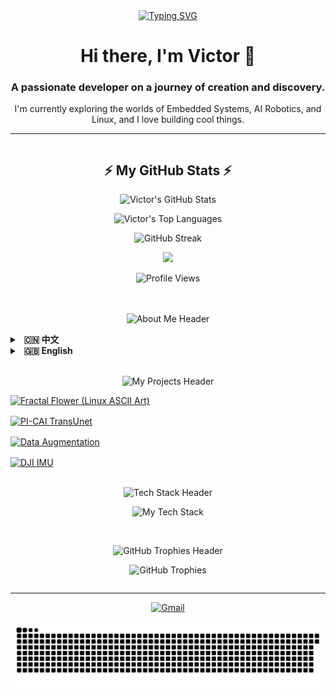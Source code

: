 <style>
/* ====== 1. 全局布局：使用现代化的Flexbox进行两栏布局 ====== */
.profile-container {
  display: flex;
  flex-wrap: wrap; /* 在小屏幕上会自动换行，实现响应式 */
  gap: 20px;     /* 设置左右两栏的间距 */
}
.left-column {
  flex: 1; /* 占据1份空间 */
  min-width: 320px;
}
.right-column {
  flex: 2; /* 占据2份空间，更宽一些 */
  min-width: 350px;
}

/* ====== 2. 项目卡片网格与动画 ====== */
.projects-grid {
  display: grid;
  grid-template-columns: repeat(auto-fit, minmax(300px, 1fr));
  gap: 16px;
}

@keyframes card-entry {
  from { opacity: 0; transform: translateY(20px); }
  to { opacity: 1; transform: translateY(0); }
}

.project-card {
  display: block;
  transition: transform 0.3s ease-in-out, box-shadow 0.3s ease-in-out;
  opacity: 0;
  animation: card-entry 0.6s ease-out forwards;
}

.project-card:hover {
  transform: scale(1.05) translateY(-5px);
  box-shadow: 0 10px 25px rgba(0, 0, 0, 0.2);
}

/* 为项目卡片设置错开的入场动画延迟 */
.projects-grid .project-card:nth-child(1) { animation-delay: 0.1s; }
.projects-grid .project-card:nth-child(2) { animation-delay: 0.2s; }
.projects-grid .project-card:nth-child(3) { animation-delay: 0.3s; }
.projects-grid .project-card:nth-child(4) { animation-delay: 0.4s; }
</style>

<div align="center">
  <a href="https://git.io/typing-svg">
    <img src="https://readme-typing-svg.demolab.com?font=Fira+Code&weight=700&size=25&duration=4000&pause=1000&color=36BCF7&center=true&vCenter=true&width=435&lines=Hi%2C+I'm+Victor;Welcome+to+my+GitHub+Profile!" alt="Typing SVG" />
  </a>
  <h1>Hi there, I'm Victor 👋</h1>
  <h3>A passionate developer on a journey of creation and discovery.</h3>
  <p>I'm currently exploring the worlds of Embedded Systems, AI Robotics, and Linux, and I love building cool things.</p>
</div>

<hr />

<div class="profile-container">

  <div class="left-column">
    <h2 align="center">⚡ My GitHub Stats ⚡</h2>
    <p align="center">
      <img src="https://github-readme-stats.vercel.app/api?username=12sqawdwq&show_icons=true&theme=synthwave&icon_color=79ff97&hide_border=true&count_private=true&rank_icon=github" alt="Victor's GitHub Stats" />
    </p>
    <p align="center">
      <img src="https://github-readme-stats.vercel.app/api/top-langs/?username=12sqawdwq&layout=compact&theme=synthwave&hide_border=true&langs_count=8" alt="Victor's Top Languages" />
    </p>
    <p align="center">
      <img src="https://streak-stats.demolab.com/?user=12sqawdwq&theme=synthwave&hide_border=true" alt="GitHub Streak" />
    </p>
    <p align="center">
      <img src="https://github-readme-activity-graph.vercel.app/graph?username=12sqawdwq&theme=synthwave&bg_color=2b213a&hide_border=true&color=79ff97&line=9e4c98&point=e0c28a" width="100%"/>
    </p>
    <p align="center">
      <img src="https://komarev.com/ghpvc/?username=12sqawdwq&style=for-the-badge&color=blueviolet" alt="Profile Views"/>
    </p>
  </div>

  <div class="right-column">
    <p align="center">
      <img src="https://img.shields.io/badge/-🚀%20About%20Me%20%2F%20关于我-000000?style=for-the-badge&logo=About.me&logoColor=magenta" alt="About Me Header"/>
    </p>
    <details>
      <summary><strong>&nbsp; 🇨🇳 中文</strong></summary>
      <p align="left" style="line-height: 1.8;">
        &nbsp; - 🔭 我目前正致力于：<b>双足轮腿机器人步态算法、嵌入式+AI 机器人系统、边缘计算物联网(IoT)</b>...<br>
        &nbsp; - 🌱 我正在深入学习：更高级的<b>机器人路径规划算法</b>与复杂的<b>物联网控制方案</b>...<br>
        &nbsp; - 👯 我期望能在<b>智能机器人系统、嵌入式物联网</b>或<b>计算机视觉</b>相关的开源项目中进行协作。<br>
        &nbsp; - 🤔 我在为<b>无人驾驶系统寻找最优路径规划方案</b>和<b>实现高可靠性的多设备无线组网通信</b>方面寻求帮助。<br>
        &nbsp; - 💬 欢迎与我交流任何关于<b>STM32、ROS2、OpenMV/OpenCV</b>或<b>通信协议</b>的问题。<br>
        &nbsp; - 📫 如何联系我: <b>102450592zzy@gmail.com</b>
      </p>
    </details>
    <details>
      <summary><strong>&nbsp; 🇬🇧 English</strong></summary>
      <p align="left" style="line-height: 1.8;">
        &nbsp; - 🔭 I’m currently working on: <b>Gait algorithms for bipedal wheeled robots, Embedded+AI Robotics systems...</b><br>
        &nbsp; - 🌱 I’m currently learning: More advanced <b>robot path planning algorithms & complex IoT control schemes...</b><br>
        &nbsp; - 👯 I’m looking to collaborate on projects related to <b>intelligent robot systems, embedded IoT, or computer vision</b>.<br>
        &nbsp; - 🤔 I’m looking for help with: Optimal <b>path planning for autonomous systems</b> & reliable <b>multi-device wireless networking</b>.<br>
        &nbsp; - 💬 Ask me about: <b>STM32, ROS2, OpenMV/OpenCV,</b> or communication protocols.<br>
        &nbsp; - 📫 How to reach me: <b>102450592zzy@gmail.com</b>
      </p>
    </details>
    <br>
    <p align="center">
      <img src="https://img.shields.io/badge/-✨%20My%20Projects%20%2F%20我的项目-000000?style=for-the-badge&logo=GitHub&logoColor=cyan" alt="My Projects Header"/>
    </p>
    <div class="projects-grid">
      <a href="https://github.com/12sqawdwq/fractal_flower" target="_blank" class="project-card">
        <img src="https://github-readme-stats.vercel.app/api/pin/?username=12sqawdwq&repo=fractal_flower&theme=synthwave&description_lines_count=2" alt="Fractal Flower (Linux ASCII Art)" />
      </a>
      <a href="https://github.com/12sqawdwq/PI-CAI_TransUnet" target="_blank" class="project-card">
        <img src="https://github-readme-stats.vercel.app/api/pin/?username=12sqawdwq&repo=PI-CAI_TransUnet&theme=synthwave&description_lines_count=2" alt="PI-CAI TransUnet" />
      </a>
      <a href="https://github.com/12sqawdwq/Augmentation" target="_blank" class="project-card">
        <img src="https://github-readme-stats.vercel.app/api/pin/?username=12sqawdwq&repo=Augmentation&theme=synthwave&description_lines_count=2" alt="Data Augmentation" />
      </a>
      <a href="https://github.com/12sqawdwq/DJI-dev-board-c-imu" target="_blank" class="project-card">
        <img src="https://github-readme-stats.vercel.app/api/pin/?username=12sqawdwq&repo=DJI-dev-board-c-imu&theme=synthwave&description_lines_count=2" alt="DJI IMU" />
      </a>
    </div>
    <br>
    <p align="center">
      <img src="https://img.shields.io/badge/-🛠️%20Tech%20Stack-000000?style=for-the-badge&logo=Power-Automate&logoColor=lime" alt="Tech Stack Header"/>
    </p>
    <p align="center">
      <img src="https://skillicons.dev/icons?i=c,cpp,python,linux,ros,qt,js,react,nodejs,docker,git,vscode&perline=6&theme=dark" alt="My Tech Stack"/>
    </p>
    <br>
    <p align="center">
      <img src="https://img.shields.io/badge/-🏆%20GitHub%20Trophies-000000?style=for-the-badge&logo=Trophy&logoColor=gold" alt="GitHub Trophies Header"/>
    </p>
    <p align="center">
      <img src="https://github-profile-trophy.vercel.app/?username=12sqawdwq&theme=synthwave&column=5&margin-w=15&margin-h=15&no-frame=true" alt="GitHub Trophies"/>
    </p>
  </div>
</div>

<hr />

<p align="center">
  <a href="mailto:102450592zzy@gmail.com">
    <img src="https://img.shields.io/badge/Gmail-D14836?style=for-the-badge&logo=gmail&logoColor=white" alt="Gmail"/>
  </a>
</p>
<p align="center">
  <img src="https://raw.githubusercontent.com/12sqawdwq/12sqawdwq/main/dist/github-contribution-grid-snake-dark.svg?palette=github-dark" alt="contribution snake" />
</p>
